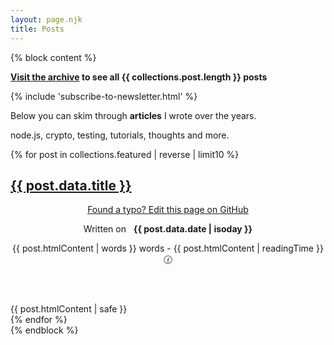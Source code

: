 ```yaml
---
layout: page.njk
title: Posts
---
```


{% block content %}

<b><a href="/archive/" class="cta">Visit the archive</a> to see all {{ collections.post.length }} posts</b>

{% include 'subscribe-to-newsletter.html' %}

<div class="alert" style="max-width: 45em">
  <p>
    Below you can skim through <b>articles</b> I wrote over the years.
  </p>
  <p>
    node.js, crypto, testing, tutorials, thoughts and more.
  </p>
</div>

<div class="posts flex flex-wrap">
{% for post in collections.featured | reverse | limit10 %}
  <article class="mt5">
    <h1 class="title {% if post.data.image %} has-image {% endif %}"  {% if post.data.image %}lazy="{{ post.data.image }}"{% endif %}><span><a href="{{ post.url }}">{{ post.data.title }}</a></span></h1>
    <header>
      <p class="no-mobile">
        <a target="_blank" rel="noreferrer" href="https://github.com/christian-fei/christian-fei.github.io/edit/master/{{ post.relativeSource }}">Found a typo? Edit this page on GitHub</a>
      </p>
      <p>
        Written on &nbsp; <b>{{ post.data.date | isoday }}</b>
      </p>
      <p>
        {{ post.htmlContent | words }} words - {{ post.htmlContent | readingTime }} 🕜
      </p>
    </header>
    <div>{{ post.htmlContent | safe }}</div>
  </article>
{% endfor %}
</div>
{% endblock %}

